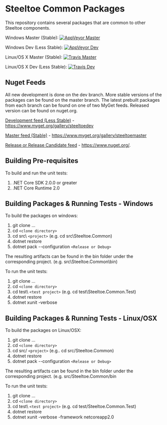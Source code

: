 # Steeltoe Common Packages

This repository contains several packages that are common to other Steeltoe components.

Windows Master (Stable): [![AppVeyor Master](https://ci.appveyor.com/api/projects/status/3omrdvukuvv12gig/branch/master?svg=true)](https://ci.appveyor.com/project/steeltoe/common/branch/master)

Windows Dev (Less Stable): [![AppVeyor Dev](https://ci.appveyor.com/api/projects/status/3omrdvukuvv12gig/branch/dev?svg=true)](https://ci.appveyor.com/project/steeltoe/common/branch/dev)

Linux/OS X Master (Stable): [![Travis Master](https://travis-ci.org/SteeltoeOSS/Common.svg?branch=master)](https://travis-ci.org/SteeltoeOSS/Common)

Linux/OS X Dev (Less Stable):  [![Travis Dev](https://travis-ci.org/SteeltoeOSS/Common.svg?branch=dev)](https://travis-ci.org/SteeltoeOSS/Common)

## Nuget Feeds

All new development is done on the dev branch. More stable versions of the packages can be found on the master branch. The latest prebuilt packages from each branch can be found on one of two MyGet feeds. Released version can be found on nuget.org.

[Development feed (Less Stable)](https://www.myget.org/gallery/steeltoedev) - https://www.myget.org/gallery/steeltoedev

[Master feed (Stable)](https://www.myget.org/gallery/steeltoemaster) - https://www.myget.org/gallery/steeltoemaster

[Release or Release Candidate feed](https://www.nuget.org/) - https://www.nuget.org/. 

## Building Pre-requisites

To build and run the unit tests:

1. .NET Core SDK 2.0.0 or greater
1. .NET Core Runtime 2.0

## Building Packages & Running Tests - Windows

To build the packages on windows:

1. git clone ...
1. cd `<clone directory>`
1. cd src\ `<project>` (e.g. cd src\Steeltoe.Common)
1. dotnet restore
1. dotnet pack --configuration `<Release or Debug>`

The resulting artifacts can be found in the bin folder under the corresponding project. (e.g. src\Steeltoe.Common\bin)

To run the unit tests:

1. git clone ...
1. cd `<clone directory>`
1. cd test\ `<test project>` (e.g. cd test\Steeltoe.Common.Test)
1. dotnet restore
1. dotnet xunit -verbose

## Building Packages & Running Tests - Linux/OSX

To build the packages on Linux/OSX:

1. git clone ...
1. cd `<clone directory>`
1. cd src/ `<project>` (e.g.. cd src/Steeltoe.Common)
1. dotnet restore
1. dotnet pack --configuration `<Release or Debug>`

The resulting artifacts can be found in the bin folder under the corresponding project. (e.g. src/Steeltoe.Common/bin

To run the unit tests: 

1. git clone ...
1. cd `<clone directory>`
1. cd test\ `<test project>` (e.g. cd test/Steeltoe.Common.Test)
1. dotnet restore
1. dotnet xunit -verbose -framework netcoreapp2.0


